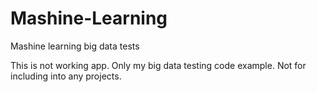 # Mashine-Learning
Mashine learning big data tests

This is not working app. Only my big data testing code example. Not for including into any projects.
